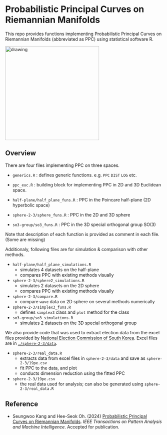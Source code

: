 # Probabilistic Principal Curves on Riemannian Manifolds

This repo provides functions implementing Probabilistic Principal Curves on Riemannian Manifolds (abbreviated as PPC) using statistical software R. 

<img src="sphere2-50.gif" alt="drawing" width="300"/>



## Overview

There are four files implementing PPC on three spaces.

- `generics.R` : defines generic functions. e.g. `PPC` `DIST` `LOG` etc.

- `ppc_euc.R` : building block for implementing PPC in 2D and 3D Euclidean space.

- `half-plane/half_plane_funs.R` : PPC in the Poincare half-plane (2D hyperbolic space)
- `sphere-2-3/sphere_funs.R` : PPC in the 2D and 3D sphere
- `so3-group/so3_funs.R` : PPC in the 3D special orthogonal group SO(3)

Note that description of each function is provided as comment in each file. (Some are missing)



Additionaly, following files are for simulation & comparison with other methods.

- `half-plane/half_plane_simulations.R` 
  - simulates 4 datasets on the half-plane
  - compares PPC with existing methods visually
- `sphere-2-3/sphere2_simulations.R` 
  - simulates 2 datasets on the 2D sphere
  - compares PPC with existing methods visually
- `sphere-2-3/compare.R` 
  - compare `wave` data on 2D sphere on several methods numerically
- `sphere-2-3/simplex3_funs.R` 
  - defines `simplex3` class and `plot` method for the class
- `so3-group/so3_simulations.R`
  - simulates 2 datasets on the 3D special orthogonal group



We also provide code that was used to extract election data from the excel files provided by [National Election Commission of South Korea](http://info.nec.go.kr). Excel files are in [`./sphere-2-3/data`](./sphere-2-3/data).

- `sphere-2-3/real_data.R` 
  - extracts data from excel files in `sphere-2-3/data` and save as `sphere-2-3/19pe.csv`
  - fit PPC to the data, and plot
  - conducts dimension reduction using the fitted PPC
- `sphere-2-3/19pe.csv` 
  - the real data used for analysis; can also be generated using `sphere-2-3/real_data.R`



## Reference

- Seungwoo Kang and Hee-Seok Oh. (2024) [Probabilistic Principal Curves on Riemannian Manifolds](https://doi.org/10.1109/TPAMI.2024.3357801). *IEEE Transactions on Pattern Analysis and Machine Intelligence*. Accepted for publication.